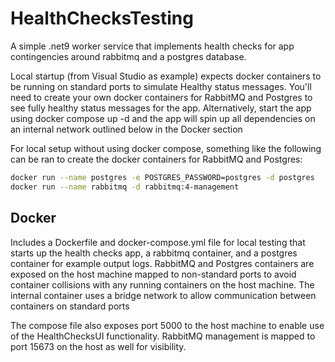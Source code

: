 # HealthChecksTesting

A simple .net9 worker service that implements health checks for app contingencies around rabbitmq and a postgres database.

Local startup (from Visual Studio as example) expects docker containers to be running on standard ports to simulate Healthy status messages. You'll need to create your own docker containers for RabbitMQ and Postgres to see fully healthy status messages for the app. Alternatively, start the app using docker compose up -d and the app will spin up all dependencies on an internal network outlined below in the Docker section

For local setup without using docker compose, something like the following can be ran to create the docker containers for RabbitMQ and Postgres:

```sh
docker run --name postgres -e POSTGRES_PASSWORD=postgres -d postgres
docker run --name rabbitmq -d rabbitmq:4-management
```

## Docker

Includes a Dockerfile and docker-compose.yml file for local testing that starts up the health checks app, a rabbitmq container, and a postgres container for example output logs. RabbitMQ and Postgres containers are exposed on the host machine mapped to non-standard ports to avoid container collisions with any running containers on the host machine. The internal container uses a bridge network to allow communication between containers on standard ports

The compose file also exposes port 5000 to the host machine to enable use of the HealthChecksUI functionality. RabbitMQ management is mapped to port 15673 on the host as well for visibility.
